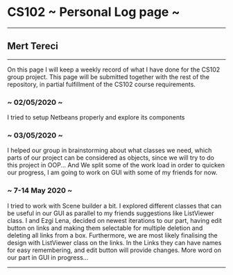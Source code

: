 # CS102 ~ Personal Log page ~
****
## Mert Tereci 
****

On this page I will keep a weekly record of what I have done for the CS102 group project. This page will be submitted together with the rest of the repository, in partial fulfillment of the CS102 course requirements.

### ~ 02/05/2020 ~
I tried to setup Netbeans properly and explore its components

### ~ 03/05/2020 ~
I helped our group in brainstorming about what classes we need, which parts of our project can be considered as objects, since we will try to do this project in OOP... And We split some  of the work load in order to quicken our progress, I am going to work on GUI with some of my friends for now.

### ~ 7-14 May 2020 ~
I tried to work with Scene builder a bit. I explored different classes that can be useful in our GUI as parallel to my friends suggestions like ListViewer class. I and Ezgi Lena, decided on newest iterations to our part, having edit button on links and making them selectable for multiple deletion and deleting all links from a box. Furthermore, we are most likely finalising the design with ListViewer class on the links. In the Links they can have names for easy remembering, and edit button will provide changes. More word on our part in GUI in progress...


****
